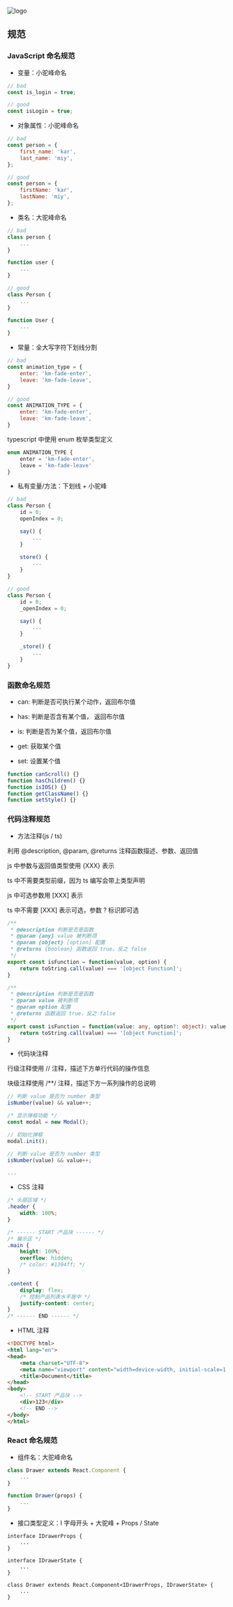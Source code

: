 ![logo](../../shared/static/imgs/logo-kealm.png)

## 规范

### JavaScript 命名规范

- 变量：小驼峰命名

```js
// bad
const is_login = true;

// good
const isLogin = true;
```

- 对象属性：小驼峰命名

```js
// bad
const person = {
    first_name: 'kar',
    last_name: 'miy',
};

// good
const person = {
    firstName: 'kar',
    lastName: 'miy',
};
```

- 类名：大驼峰命名

```js
// bad
class person {
    ...
}

function user {
    ...
}

// good
class Person {
    ...
}

function User {
    ...
}
```

- 常量：全大写字符下划线分割

```js
// bad
const animation_type = {
    enter: 'km-fade-enter',
    leave: 'km-fade-leave',
}

// good
const ANIMATION_TYPE = {
    enter: 'km-fade-enter',
    leave: 'km-fade-leave',
}
```
typescript 中使用 enum 枚举类型定义

```ts
enum ANIMATION_TYPE {
    enter = 'km-fade-enter',
    leave = 'km-fade-leave'
}
```

- 私有变量/方法：下划线 + 小驼峰

```js
// bad
class Person {
    id = 0;
    openIndex = 0;

    say() {
        ...
    }

    store() {
        ...
    }
}

// good
class Person {
    id = 0;
    _openIndex = 0;

    say() {
        ...
    }

    _store() {
        ...
    }
}
```

### 函数命名规范

- can: 判断是否可执行某个动作，返回布尔值

- has: 判断是否含有某个值， 返回布尔值

- is: 判断是否为某个值，返回布尔值

- get: 获取某个值

- set: 设置某个值

```js
function canScroll() {}
function hasChildren() {}
function isIOS() {}
function getClassName() {}
function setStyle() {}
```

### 代码注释规范

- 方法注释(js / ts)

利用 @description, @param, @returns 注释函数描述、参数、返回值

js 中参数与返回值类型使用 {XXX} 表示

ts 中不需要类型前缀，因为 ts 编写会带上类型声明

js 中可选参数用 \[XXX] 表示

ts 中不需要 \[XXX] 表示可选，参数 ? 标识即可选

```js
/**
 * @description 判断是否是函数
 * @param {any} value 被判断项
 * @param {object} [option] 配置
 * @returns {boolean} 函数返回 true，反之 false
 */
export const isFunction = function(value, option) {
    return toString.call(value) === '[object Function]';
}
```

```ts
/**
 * @description 判断是否是函数
 * @param value 被判断项
 * @param option 配置
 * @returns 函数返回 true，反之 false
 */
export const isFunction = function(value: any, option?: object): value is Function {
    return toString.call(value) === '[object Function]';
}
```

- 代码块注释

行级注释使用 // 注释，描述下方单行代码的操作信息

块级注释使用 /**/ 注释，描述下方一系列操作的总说明

```js
// 判断 value 是否为 number 类型
isNumber(value) && value++;
```

```js
/* 显示弹框功能 */
const modal = new Modal();

// 初始化弹框
modal.init();

// 判断 value 是否为 number 类型
isNumber(value) && value++;

...
```

- CSS 注释

```css
/* 头部区域 */
.header {
    width: 100%;
}

/* ------ START 产品块 ------ */
/* 展示区 */
.main {
    height: 100%;
    overflow: hidden;
    /* color: #1394ff; */
}

.content {
    display: flex;
    /* 控制产品列表水平居中 */
    justify-content: center;
}
/* ------ END ------ */
```

- HTML 注释

```html
<!DOCTYPE html>
<html lang="en">
<head>
    <meta charset="UTF-8">
    <meta name="viewport" content="width=device-width, initial-scale=1.0">
    <title>Document</title>
</head>
<body>
    <!-- START 产品块 -->
    <div>123</div>
    <!-- END -->
</body>
</html>
```

### React 命名规范

- 组件名：大驼峰命名

```jsx
class Drawer extends React.Component {
    ...
}

function Drawer(props) {
    ...
}
```

- 接口类型定义：I 字母开头 + 大驼峰 + Props / State

```tsx
interface IDrawerProps {
    ...
}

interface IDrawerState {
    ...
}

class Drawer extends React.Component<IDrawerProps, IDrawerState> {
    ...
}
```